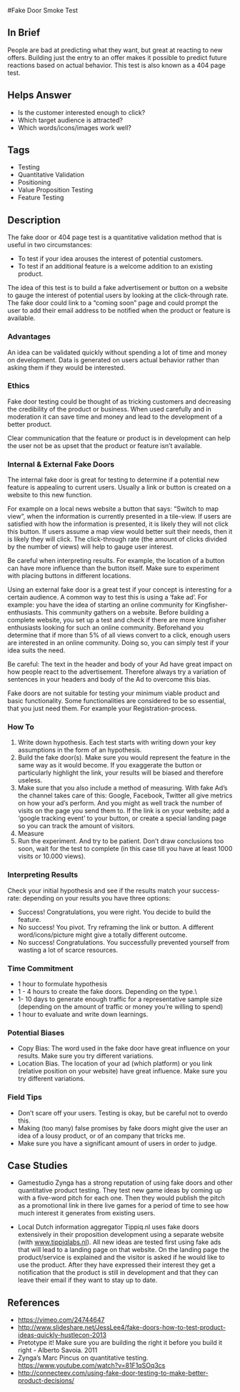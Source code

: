 #Fake Door Smoke Test

## In Brief

People are bad at predicting what they want, but great at reacting to new offers. Building just the entry to an offer makes it possible to predict future reactions based on actual behavior. This test is also known as a 404 page test. 

## Helps Answer
- Is the customer interested enough to click?
- Which target audience is attracted?
- Which words/icons/images work well?

## Tags
- Testing
- Quantitative Validation
- Positioning
- Value Proposition Testing
- Feature Testing

## Description
The fake door or 404 page test is a quantitative validation method that is useful in two circumstances:
 
- To test if your idea arouses the interest of potential customers.
- To test if an additional feature is a welcome addition to an existing product.  

The idea of this test is to build a fake advertisement or button on a website to gauge the interest of potential users by looking at the click-through rate. The fake door could link to a “coming soon” page and could prompt the user to add their email address to be notified when the product or feature is available.

### Advantages
An idea can be validated quickly without spending a lot of time and money on development. Data is generated on users actual behavior rather than asking them if they would be interested.

### Ethics
Fake door testing could be thought of as tricking customers and decreasing the credibility of the product or business. When used carefully and in moderation it can save time and money and lead to the development of a better product. 

Clear communication that the feature or product is in development can help the user not be as upset that the product or feature isn’t available.

### Internal & External Fake Doors

The internal fake door is great for testing to determine if a potential new feature is appealing to current users. Usually a link or button is created on a website to this new function. 

For example on a local news website a button that says: “Switch to map view”, when the information is currently presented in a tile-view. If users are satisfied with how  the information is presented, it is likely they will not click this button. If users assume a map view would better suit their needs, then it is likely they will click. The click-through rate (the amount of clicks divided by the number of views) will help to gauge user interest.

Be careful when interpreting results. For example, the location of a button can have more influence than the button itself. Make sure to experiment with placing buttons in different locations.  


Using an external fake door is a great test if your concept is interesting for a certain audience. A common way to test this is using a ‘fake ad’. For example: you have the idea of starting an online community for Kingfisher-enthusiasts. This community gathers on a website. Before building a complete website, you set up a test and check if there are more kingfisher enthusiasts looking for such an online community. Beforehand you determine that if more than 5% of all views convert to a click, enough users are interested in an online community. Doing so, you can simply test if your idea suits the need.  

Be careful: The text in the header and body of your Ad have great impact on how people react to the advertisement. Therefore always try a variation of sentences in your headers and body of the Ad to overcome this bias.   
  
Fake doors are not suitable for testing your minimum viable product and basic functionality. Some functionalities are considered to be so essential, that you just need them. For example your Registration-process.
 
### How To
1. Write down hypothesis. Each test starts with writing down your key assumptions in the form of an hypothesis.
2. Build the fake door(s). Make sure you would represent the feature in the same way as it would become. If you exaggerate the button or particularly highlight the link, your results will be biased and therefore useless.  
3. Make sure that you also include a method of measuring. With fake Ad’s the channel takes care of this: Google, Facebook, Twitter all give metrics on how your ad’s perform. And you might as well track the number of visits on the page you send them to. If the link is on your website; add a ‘google tracking event’  to your button, or create a special landing page so you can track the amount of visitors. 
4. Measure
5. Run the experiment. And try to be patient. Don’t draw conclusions too soon, wait for the test to complete (in this case till you have at least 1000 visits or 10.000 views). 

### Interpreting Results
Check your initial hypothesis and see if the results match your success-rate: 
depending on your results you have three options: 
- Success! Congratulations, you were right. You decide to build the feature.
- No success! You pivot. Try reframing the link or button. A different word/icons/picture might give a totally different outcome. 
- No success! Congratulations. You successfully prevented yourself from wasting a lot of scarce resources.  

### Time Commitment
- 1 hour to formulate hypothesis 
- 1 - 4 hours to create the fake doors. Depending on the type.\
- 1- 10 days to generate enough traffic for a representative sample size (depending on the amount of traffic or money you’re willing to spend)
- 1 hour to evaluate and write down learnings. 

### Potential Biases
- Copy Bias: The word used in the fake door have great influence on your results. Make sure you try different variations.
- Location Bias. The location of your ad (which platform) or you link (relative position on your website) have great influence. Make sure you try different variations. 

### Field Tips
- Don’t scare off your users. Testing is okay, but be careful not to overdo this. 
- Making (too many) false promises by fake doors might give the user an idea of a lousy product, or of an company that tricks me. 
- Make sure you have a significant amount of users in order to judge.  

## Case Studies
- Gamestudio Zynga has a strong reputation of using fake doors and other quantitative product testing. They test new game ideas by  coming up with a five-word pitch for each one. Then they would publish the pitch as a  promotional link in there live games for a period of time to see how much interest it generates from existing users.

- Local Dutch information aggregator Tippiq.nl uses fake doors extensively in their proposition development using a separate website (with www.tippiqlabs.nl). All new ideas are tested first using fake ads that will lead to a landing page on that website. On the landing page the product/service is explained and the visitor is asked if he would like to use the product. After they have expressed their interest they get a notification that the product is still in development and that they can leave their email if they want to stay up to date.    

## References
- https://vimeo.com/24744647
- http://www.slideshare.net/JessLee4/fake-doors-how-to-test-product-ideas-quickly-hustlecon-2013
- Pretotype it! Make sure you are building the right it before you build it right - Alberto Savoia. 2011
- Zynga’s Marc Pincus on quantitative testing. https://www.youtube.com/watch?v=81F1qSOq3cs
- http://connecteev.com/using-fake-door-testing-to-make-better-product-decisions/



